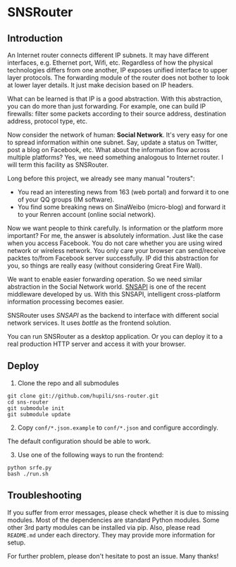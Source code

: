 SNSRouter
====

Introduction
----

An Internet router connects different IP subnets. 
It may have different interfaces, e.g. 
Ethernet port, Wifi, etc. 
Regardless of how the physical technologies
differs from one another, 
IP exposes unified interface to upper layer protocols. 
The forwarding module of the router does not 
bother to look at lower layer details. 
It just make decision based on IP headers. 

What can be learned is that IP is a good abstraction. 
With this abstraction, you can do more than just forwarding. 
For example, one can build IP firewalls:
filter some packets according to their source address, 
destination address, protocol type, etc. 

Now consider the network of human: **Social Network**. 
It's very easy for one to spread information within one subnet. 
Say, update a status on Twitter, 
post a blog on Facebook, etc. 
What about the information flow across multiple platforms? 
Yes, we need something analogous to Internet router. 
I will term this facility as SNSRouter. 

Long before this project, we already see many manual "routers":

   * You read an interesting news from 163 (web portal) and 
   forward it to one of your QQ groups (IM software). 
   * You find some breaking news on SinaWeibo (micro-blog) and
   forward it to your Renren account (online social network). 

Now we want people to think carefully. 
Is information or the platform more important? 
For me, the answer is absolutely information. 
Just like the case when you access Facebook. 
You do not care whether you are using wired network 
or wireless network. 
You only care your browser can send/receive packtes 
to/from Facebook server successfully. 
IP did this abstraction for you, so things are really easy
(without considering Great Fire Wall). 

We want to enable easier forwarding operation. 
So we need similar abstraction in the Social Network world. 
[SNSAPI](https://github.com/hupili/snsapi/) is 
one of the recent middleware developed by us. 
With this SNSAPI, intelligent cross-platform 
information processing becomes easier. 

SNSRouter uses *SNSAPI* as the backend to interface with 
different social network services. 
It uses *bottle* as the frontend solution. 

You can run SNSRouter as a desktop application. 
Or you can deploy it to a real production HTTP server 
and access it with your browser. 

Deploy
----

1. Clone the repo and all submodules

```
git clone git://github.com/hupili/sns-router.git
cd sns-router
git submodule init
git submodule update
```

2. Copy `conf/*.json.example` to `conf/*.json` and configure accordingly. 

The default configuration should be able to work. 

3. Use one of the following ways to run the frontend:

```
python srfe.py
bash ./run.sh
```

Troubleshooting
----

If you suffer from error messages, please check whether it is due to missing modules. 
Most of the dependencies are standard Python modules. 
Some other 3rd party modules can be installed via pip. 
Also, please read `README.md` under each directory. 
They may provide more information for setup. 

For further problem, please don't hesitate to post an issue. 
Many thanks!

